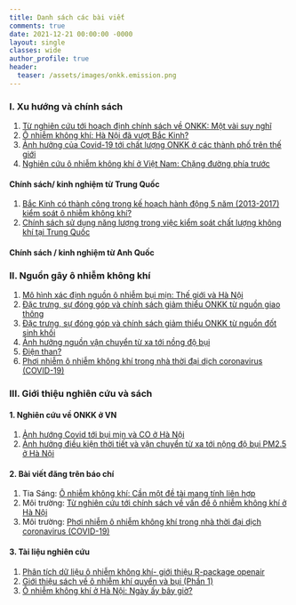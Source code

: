 ```yaml
---
title: Danh sách các bài viết 
comments: true
date: 2021-12-21 00:00:00 -0000
layout: single
classes: wide
author_profile: true
header:
  teaser: /assets/images/onkk.emission.png
---
```


### I. Xu hướng và chính sách
1. [Từ nghiên cứu tới hoạch định chính sách về ONKK: Một vài suy nghĩ](https://tuanvvu.github.io/onkk/2021-03-12-onkk-chinh-sach/)
2. [Ô nhiễm không khí: Hà Nội đã vượt Bắc Kinh?](https://tuanvvu.github.io/onkk/2021-03-05-hanoi-backinh/)
3. [Ảnh hưởng của Covid-19 tới chất lượng ONKK ở các thành phố trên thế giới](https://tuanvvu.github.io/onkk/2021-03-01-onkk-covid/)
4. [Nghiên cứu ô nhiễm không khí ở Việt Nam: Chặng đường phía trước](https://tuanvvu.github.io/onkk/2021-01-01-onkk-vn-status/)

#### Chính sách/ kinh nghiệm từ Trung Quốc
1.  [Bắc Kinh có thành công trong kế hoạch hành động 5 năm (2013-2017) kiểm soát ô nhiễm không khí?](https://tuanvvu.github.io/onkk/2019-10-14-onkk-bac-kinh/)
2. [Chính sách sử dụng năng lượng trong việc kiểm soát chất lượng không khí tại Trung Quốc](https://tuanvvu.github.io/onkk/2019-10-13-onkk-china-energy/)

#### Chính sách / kinh nghiệm từ Anh Quốc 

### II. Nguồn gây ô nhiễm không khí
1. [Mô hình xác định nguồn ô nhiễm bụi mịn: Thế giới và Hà Nội](https://tuanvvu.github.io/onkk/2020-12-13-onkk-sa/)
2. [Đặc trưng, sự đóng góp và chính sách giảm thiểu ONKK từ nguồn giao thông](https://tuanvvu.github.io/onkk/2020-12-21-onkk-nguon-giaothong/)
3. [Đặc trưng, sự đóng góp và chính sách giảm thiểu ONKK từ nguồn đốt sinh khối](https://tuanvvu.github.io/onkk/2021-01-30-onkk-nguon-biomass/)
4. [Ảnh hưởng nguồn vận chuyển từ xa tới nồng độ bụi](https://tuanvvu.github.io/onkk/2021-02-27-onkk-nguon-long-range/)
5. [Điện than?](https://tuanvvu.github.io/onkk/2021-02-20-onkk-nguon-coal_plant/)
6. [Phơi nhiễm ô nhiễm không khí trong nhà thời đại dịch coronavirus (COVID-19)](https://tuanvvu.github.io/onkk/2021-10-02-Phoi-nhiem-onkk-trong-nha/)

### III. Giới thiệu nghiên cứu và sách
#### 1. Nghiên cứu về ONKK ở VN
1. [Ảnh hướng Covid tới bụi mịn và CO ở Hà Nội](https://aaqr.org/articles/aaqr-21-04-oa-0081)
2. [Ảnh hưởng điều kiện thời tiết và vận chuyển từ xa tới nộng độ bụi PM2.5 ở Hà Nội](https://www.sciencedirect.com/science/article/abs/pii/S0021850220302019) 

#### 2. Bài viết đăng trên báo chí 
1. Tia Sáng: [Ô nhiễm không khí: Cần một đề tài mang tính liên hợp](https://tiasang.com.vn/-quan-ly-khoa-hoc/O-nhiem-khong-khi-Can-mot-de-tai-mang-tinh-lien-hop-28705)
2. Môi trường: [Từ nghiên cứu tới chính sách về vấn đề ô nhiễm không khí ở Hà Nội](http://tapchimoitruong.vn/dien-dan--trao-doi-21/tu-nghien-cuu-toi-chinh-sach-ve-van-de-o-nhiem-khong-khi-o-ha-noi-23079)
3. Môi trường: [Phơi nhiễm ô nhiễm không khí trong nhà thời đại dịch coronavirus (COVID-19)](https://tapchimoitruong.vn/dien-dan--trao-doi-21/phoi-nhiem-o-nhiem-khong-khi-trong-nha-thoi-dai-dich-coronavirus-covid-19--25830)

#### 3. Tài liệu nghiên cứu
1. [Phân tích dữ liệu ô nhiễm không khí- giới thiệu R-package openair](https://tuanvvu.github.io/onkk/2020-08-04-data-analysis-openair/)
2. [Giới thiệu sách về ô nhiễm khí quyển và bụi (Phần 1)](https://tuanvvu.github.io/onkk/2020-01-01-onkk-book-1/)
3. [Ô nhiễm không khí ở Hà Nội: Ngày ấy bây giờ?](https://tuanvvu.github.io/onkk/2021-02-19-onkk-history/)

